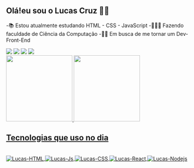 ## Olá!eu sou o Lucas Cruz 🖐🏽

  -📚 Estou atualmente estudando HTML - CSS - JavaScript 
  -👨🏽‍🎓 Fazendo faculdade de Ciência da Computação
  -👨‍💻 Em busca de me tornar um Dev-Front-End

  <div>
        <div> 
        <a href="https://www.youtube.com/channel/UC1zXDuyUl0afyHJ4rZeshgw" target="_blank"><img src="https://img.shields.io/badge/YouTube-FF0000?style=for-the-badge&logo=youtube&logoColor=white" target="_blank"></a>
      	<a href="https://www.twitch.tv/Mano_dck" target="_blank"><img src="https://img.shields.io/badge/Twitch-9146FF?style=for-the-badge&logo=twitch&logoColor=white" target="_blank"></a> 
        <a href = "mailto:lucas.cruzdeoliver@gmail.com"><img src="https://img.shields.io/badge/-Gmail-%23333?style=for-the-badge&logo=gmail&logoColor=white" target="_blank"></a>
        <a href="https://www.linkedin.com/in/lucas-cruz-42960b22b/" target="_blank"><img src="https://img.shields.io/badge/-LinkedIn-%230077B5?style=for-the-badge&logo=linkedin&logoColor=white" target="_blank"></a>
         </div>  
  

 <div align="left">
   
  <a href="https://github.com/LucasCruzZ4">
  <img height="180em" src="https://github-readme-stats.vercel.app/api?username=LucasCruzZ4&show_icons=true&theme=radical&include_all_commits=true&count_private=true"/>
   <img height="180em" src="https://github-readme-stats.vercel.app/api/top-langs/?username=LucasCruzZ4&layout=compact&langs_count=7&theme=radical"/>   
</div>
    
  
  
## Tecnologias que uso no dia
  
 <div style="display: inline_block"><br>
   <img align="center" alt="Lucas-HTML" src="https://img.shields.io/badge/HTML5-E34F26?style=for-the-badge&logo=html5&logoColor=white">
   <img align="center" alt="Lucas-Js" src="https://img.shields.io/badge/JavaScript-F7DF1E?style=for-the-badge&logo=javascript&logoColor=black">
   <img align="center" alt="Lucas-CSS" src="https://img.shields.io/badge/CSS3-1572B6?style=for-the-badge&logo=css3&logoColor=white">
   <img align="center" alt="Lucas-React" src="https://img.shields.io/badge/React-20232A?style=for-the-badge&logo=react&logoColor=61DAFB">
   <img align="center" alt="Lucas-Nodejs" src="https://img.shields.io/badge/Node.js-43853D?style=for-the-badge&logo=node.js&logoColor=white">  
  </div>
  
  
